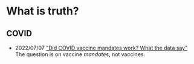 # What is truth?

## COVID
* 2022/07/07 ["Did COVID vaccine mandates work? What the data say"](220707.md)
The question is on vaccine *mandates*, not vaccines. 

